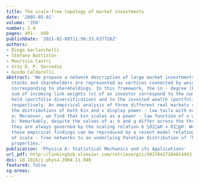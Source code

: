 ```yaml
---
title: The scale-free topology of market investments
date: '2005-05-01'
volume: '350'
number: 2-4
pages: 491-- 499
publishDate: '2021-02-08T11:56:33.637726Z'
authors:
- Diego Garlaschelli
- Stefano Battiston
- Maurizio Castri
- Vito D. P. Servedio
- Guido Caldarelli
abstract: 'We propose a network description of large market investments, where both
  stocks and shareholders are represented as vertices connected by weighted links
  corresponding to shareholdings. In this framework, the in - degree (kin) and the
  sum of incoming link weights (v) of an investor correspond to the number of assets
  held (portfolio diversification) and to the invested wealth (portfolio volume),
  respectively. An empirical analysis of three different real markets reveals that
  the distributions of both kin and v display power - law tails with exponents g and
  a: Moreover, we find that kin scales as a power - law function of v with an exponent
  b: Remarkably, despite the values of a; b and g differ across the three markets,
  they are always governed by the scaling relation b ¼ð1aÞ = ð1gÞ: We show that
  these empirical findings can be reproduced by a recent model relating the emergence
  of scale - free networks to an underlying Paretian distribution of ‘hidden’ vertex
  properties.'
publication: 'Physica A: Statistical Mechanics and its Applications'
url_pdf: http://linkinghub.elsevier.com/retrieve/pii/S0378437104014943
doi: 10.1016/j.physa.2004.11.040
featured: false
sg-areas:
---
```

